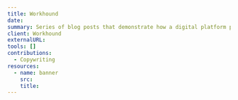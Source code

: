 ```yaml
---
title: Workhound
date:
summary: Series of blog posts that demonstrate how a digital platform provides value to its customers.
client: Workhound
externalURL:
tools: []
contributions:
  - Copywriting
resources:
  - name: banner
    src:
    title:
---
```

